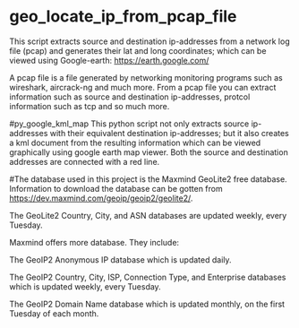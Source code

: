 # geo_locate_ip_from_pcap_file
This script extracts source and destination ip-addresses from a network log file (pcap) and generates their lat and long coordinates; which can be viewed using Google-earth: https://earth.google.com/ 

A pcap file is a file generated by networking monitoring programs such as wireshark, aircrack-ng and much more. From a pcap file you can extract information such as source and destination ip-addresses, protcol information such as tcp and so much more.

#py_google_kml_map
This python script not only extracts source ip-addresses with their equivalent destination ip-addresses; but it also creates a kml document from the resulting information which can be viewed graphically using google earth map viewer. Both the source and destination addresses are connected with a red line.

#The database used in this project is the Maxmind GeoLite2 free database.
Information to download the database can be gotten from https://dev.maxmind.com/geoip/geoip2/geolite2/.

The GeoLite2 Country, City, and ASN databases are updated weekly, every Tuesday.

Maxmind offers more database. They include:

The GeoIP2 Anonymous IP database which is updated daily.

The GeoIP2 Country, City, ISP, Connection Type, and Enterprise databases which is updated weekly, every Tuesday.

The GeoIP2 Domain Name database which is updated monthly, on the first Tuesday of each month.
